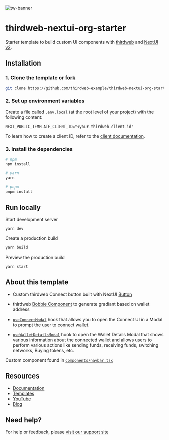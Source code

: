 ![tw-banner](https://github.com/thirdweb-example/next-starter/assets/57885104/20c8ce3b-4e55-4f10-ae03-2fe4743a5ee8)

# thirdweb-nextui-org-starter

Starter template to build custom UI components with [thirdweb](https://thirdweb.com/) and [NextUI v2](https://nextui.org/).

## Installation

### 1. Clone the template or [fork](https://github.com/thirdweb-example/thirdweb-nextui-org-starter.git/fork)
```bash
git clone https://github.com/thirdweb-example/thirdweb-nextui-org-starter.git
```

### 2. Set up environment variables
Create a file called `.env.local` (at the root level of your project) with the following content:
```
NEXT_PUBLIC_TEMPLATE_CLIENT_ID="<your-thirdweb-client-id"
```

To learn how to create a client ID, refer to the [client documentation](https://portal.thirdweb.com/typescript/v5/client).

### 3. Install the dependencies

```bash
# npm
npm install

# yarn
yarn

# pnpm
pnpm install
``` 

## Run locally

Start development server

```bash
yarn dev
```

Create a production build

```bash
yarn build
```

Preview the production build

```bash
yarn start
```

## About this template

- Custom thirdweb Connect button built with NextUI [Button](https://nextui.org/docs/components/button)

- thirdweb [Bobbie Component](https://portal.thirdweb.com/references/typescript/v5/Blobbie) to generate gradiant based on wallet address

- [`useConnectModal`](https://portal.thirdweb.com/references/typescript/v5/useConnectModal) hook that allows you to open the Connect UI in a Modal to prompt the user to connect wallet.

- [`useWalletDetailsModal`](https://portal.thirdweb.com/react/v5/useWalletDetailsModal) hook to open the Wallet Details Modal that shows various information about the connected wallet and allows users to perform various actions like sending funds, receiving funds, switching networks, Buying tokens, etc.

Custom component found in [`components/navbar.tsx`](https://github.com/thirdweb-example/thirdweb-nextui-org-starter/blob/main/components/navbar.tsx#L87)



## Resources

- [Documentation](https://portal.thirdweb.com/typescript/v5)
- [Templates](https://thirdweb.com/templates)
- [YouTube](https://www.youtube.com/c/thirdweb)
- [Blog](https://blog.thirdweb.com)

## Need help?

For help or feedback, please [visit our support site](https://thirdweb.com/support)